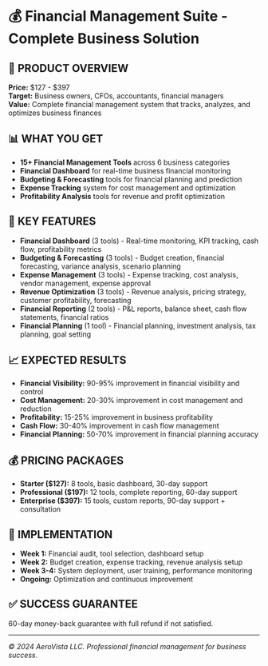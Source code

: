 # 💰 Financial Management Suite - Complete Business Solution

## 🎯 **PRODUCT OVERVIEW**
**Price:** $127 - $397  
**Target:** Business owners, CFOs, accountants, financial managers  
**Value:** Complete financial management system that tracks, analyzes, and optimizes business finances  

## 📊 **WHAT YOU GET**
- **15+ Financial Management Tools** across 6 business categories
- **Financial Dashboard** for real-time business financial monitoring
- **Budgeting & Forecasting** tools for financial planning and prediction
- **Expense Tracking** system for cost management and optimization
- **Profitability Analysis** tools for revenue and profit optimization

## 🚀 **KEY FEATURES**
- **Financial Dashboard** (3 tools) - Real-time monitoring, KPI tracking, cash flow, profitability metrics
- **Budgeting & Forecasting** (3 tools) - Budget creation, financial forecasting, variance analysis, scenario planning
- **Expense Management** (3 tools) - Expense tracking, cost analysis, vendor management, expense approval
- **Revenue Optimization** (3 tools) - Revenue analysis, pricing strategy, customer profitability, forecasting
- **Financial Reporting** (2 tools) - P&L reports, balance sheet, cash flow statements, financial ratios
- **Financial Planning** (1 tool) - Financial planning, investment analysis, tax planning, goal setting

## 📈 **EXPECTED RESULTS**
- **Financial Visibility:** 90-95% improvement in financial visibility and control
- **Cost Management:** 20-30% improvement in cost management and reduction
- **Profitability:** 15-25% improvement in business profitability
- **Cash Flow:** 30-40% improvement in cash flow management
- **Financial Planning:** 50-70% improvement in financial planning accuracy

## 💰 **PRICING PACKAGES**
- **Starter ($127):** 8 tools, basic dashboard, 30-day support
- **Professional ($197):** 12 tools, complete reporting, 60-day support
- **Enterprise ($397):** 15 tools, custom reports, 90-day support + consultation

## 🎯 **IMPLEMENTATION**
- **Week 1:** Financial audit, tool selection, dashboard setup
- **Week 2:** Budget creation, expense tracking, revenue analysis setup
- **Week 3-4:** System deployment, user training, performance monitoring
- **Ongoing:** Optimization and continuous improvement

## ✅ **SUCCESS GUARANTEE**
60-day money-back guarantee with full refund if not satisfied.

---
*© 2024 AeroVista LLC. Professional financial management for business success.*
